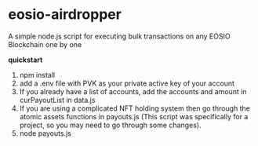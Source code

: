 # eosio-airdropper
A simple node.js script for executing bulk transactions on any EOSIO Blockchain one by one

**quickstart**

1. npm install
2. add a .env file with PVK as your private active key of your account
3. If you already have a list of accounts, add the accounts and amount in curPayoutList in data.js
4. If you are using a complicated NFT holding system then go through the atomic assets functions in payouts.js (This script was specifically for a project, so you may need to go through some changes).
5. node payouts.js
